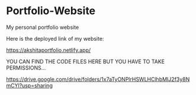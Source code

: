# Portfolio-Website
My personal portfolio website

Here is the deployed link of my website:

https://akshitaportfolio.netlify.app/


YOU CAN FIND THE CODE FILES HERE 
BUT YOU HAVE TO TAKE PERMISSIONS...

https://drive.google.com/drive/folders/1x7aTyONPlrHSWLHClhbMIJ2f3y8NmCYl?usp=sharing

